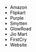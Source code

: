 <html>
  <head>
    <title>Mirabelle Cosmetics Online Orders</title>
    <link rel="icon" type="image/x-icon" href="download.png">
    <style>
      li a {
      color: black;
      text-decoration: none;
      }
      li a:hover {
      color: black;
      text-decoration: none;
      }
      li a:visited {
      color: black;
      text-decoration: none;
      }
      li a:active {
      color: black;
      text-decoration: none;
      }
    </style>
  </head>
  <body>
    <ul style="list-style-type:disc;">
      <li><a href="https://sellercentral.amazon.in/home" target="_blank">Amazon<br>
      <li><a href="https://seller.flipkart.com/index.html#dashboard/my-orders?serviceProfile=seller-fulfilled&shipmentType=easy-ship&orderState=shipments_to_pack" target="_blank">Flipkart<br>
      <li><a href="https://manage.purplle.com/dashboard" target="_blank">Purple<br>
      <li><a href="https://smytten.vinsupplier.com/eRetailWeb/SellerPanelBS.action" target="_blank">Smytten<br>
      <li><a href="https://glowroad.com/supplier-dashboard/orders-processing/new-orders-accept" target="_blank">GlowRoad<br>
      <li><a href="https://seller.jiomart.com/oms/" target="_blank">Jio Mart<br>
      <li><a href="https://in-vcom.brainbees.com/#/ordermanagement/pendingorders" target="_blank">FirstCry<br>
      <li><a href="https://mirabellecosmetics.in/wp-admin/edit.php?post_type=shop_order&paged=1&bulk_action=marked_completed&changed=1" target="_blank">Website
